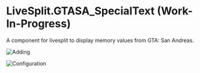# LiveSplit.GTASA_SpecialText (Work-In-Progress)
A component for livesplit to display memory values from GTA: San Andreas.

![Adding](http://i.imgur.com/rZANa0P.png "Adding to layout")

![Configuration](http://i.imgur.com/CGWTZjh.png "Editing")
